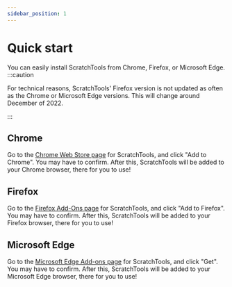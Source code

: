 ```yaml
---
sidebar_position: 1
---
```


# Quick start
You can easily install ScratchTools from Chrome, Firefox, or Microsoft Edge.
:::caution

For technical reasons, ScratchTools' Firefox version is not updated as often as the Chrome or Microsoft Edge versions. This will change around December of 2022.

:::
## Chrome
Go to the [Chrome Web Store page](https://chrome.google.com/webstore/detail/scratchtools/jjnpbalpllpfdpgplpbcbadkgdmleopm) for ScratchTools, and click "Add to Chrome". You may have to confirm. After this, ScratchTools will be added to your Chrome browser, there for you to use!
## Firefox
Go to the [Firefox Add-Ons page](https://addons.mozilla.org/en-US/firefox/addon/scratchtools/) for ScratchTools, and click "Add to Firefox". You may have to confirm. After this, ScratchTools will be added to your Firefox browser, there for you to use!
## Microsoft Edge
Go to the [Microsoft Edge Add-ons page](https://microsoftedge.microsoft.com/addons/detail/scratchtools/aaidjeidbnhpjhblbianjeghjopbimmk) for ScratchTools, and click "Get". You may have to confirm. After this, ScratchTools will be added to your Microsoft Edge browser, there for you to use!
